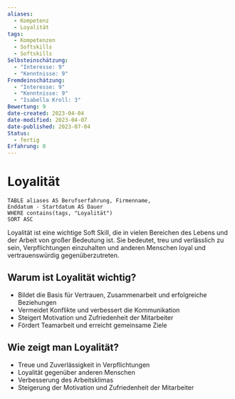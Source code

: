 ```yaml
---
aliases:
  - Kompetenz
  - Loyalität
tags:
  - Kompetenzen
  - Softskills
  - Softskills
Selbsteinschätzung:
  - "Interesse: 9"
  - "Kenntnisse: 9"
Fremdeinschätzung:
  - "Interesse: 9"
  - "Kenntnisse: 9"
  - "Isabella Kroll: 3"
Bewertung: 9
date-created: 2023-04-04
date-modified: 2023-04-07
date-published: 2023-07-04
Status:
  - fertig
Erfahrung: 0
---
```


# Loyalität

```dataview
TABLE aliases AS Berufserfahrung, Firmenname,
Enddatum - Startdatum AS Dauer
WHERE contains(tags, "Loyalität")
SORT ASC
```

Loyalität ist eine wichtige Soft Skill, die in vielen Bereichen des Lebens und der Arbeit von großer Bedeutung ist. Sie bedeutet, treu und verlässlich zu sein, Verpflichtungen einzuhalten und anderen Menschen loyal und vertrauenswürdig gegenüberzutreten.

## Warum ist Loyalität wichtig?

- Bildet die Basis für Vertrauen, Zusammenarbeit und erfolgreiche Beziehungen
- Vermeidet Konflikte und verbessert die Kommunikation
- Steigert Motivation und Zufriedenheit der Mitarbeiter
- Fördert Teamarbeit und erreicht gemeinsame Ziele

## Wie zeigt man Loyalität?

- Treue und Zuverlässigkeit in Verpflichtungen
- Loyalität gegenüber anderen Menschen
- Verbesserung des Arbeitsklimas
- Steigerung der Motivation und Zufriedenheit der Mitarbeiter
